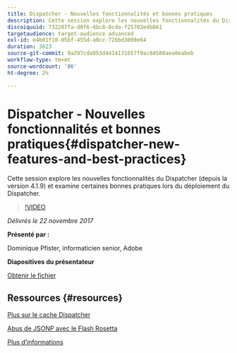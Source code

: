 ```yaml
---
title: Dispatcher - Nouvelles fonctionnalités et bonnes pratiques
description: Cette session explore les nouvelles fonctionnalités du Dispatcher (depuis la version 4.1.9) et examine certaines bonnes pratiques lors du déploiement du Dispatcher.
discoiquuid: 732207fa-d0f6-4bc8-8cda-f25703e4b061
targetaudience: target-audience advanced
exl-id: e4b01f10-05bf-455d-a0cc-72bbd3009e64
duration: 3623
source-git-commit: 9a297cda953d4414131657f9ac84580aea0eabeb
workflow-type: tm+mt
source-wordcount: '86'
ht-degree: 2%

---
```


# Dispatcher - Nouvelles fonctionnalités et bonnes pratiques{#dispatcher-new-features-and-best-practices}

Cette session explore les nouvelles fonctionnalités du Dispatcher (depuis la version 4.1.9) et examine certaines bonnes pratiques lors du déploiement du Dispatcher.

>[!VIDEO](https://video.tv.adobe.com/v/20842/?quality=9)

*Délivrés le 22 novembre 2017*

**Présenté par :**

Dominique Pfister, informaticien senior, Adobe

**Diapositives du présentateur**

[Obtenir le fichier](assets/dispatcher-aemgemsnov2017.pdf)

## Ressources {#resources}

[Plus sur le cache Dispatcher](https://github.com/cqsupport/webinar-dispatchercache)

[Abus de JSONP avec le Flash Rosetta](https://miki.it/blog/2014/7/8/abusing-jsonp-with-rosetta-flash/)

[Plus d’informations](https://adobe-consulting-services.github.io/acs-aem-commons/features/dispatcher-ttl/index.html)

<!--
[Get back to the Overview](https://helpx.adobe.com/experience-manager/kt/eseminars/gems/aem-index.html)
-->

